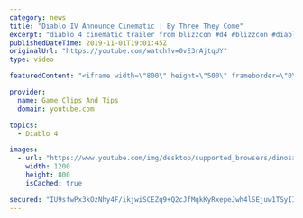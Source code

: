 ```yaml
---
category: news
title: "Diablo IV Announce Cinematic | By Three They Come"
excerpt: "diablo 4 cinematic trailer from blizzcon #d4 #blizzcon #diablo."
publishedDateTime: 2019-11-01T19:01:45Z
originalUrl: "https://youtube.com/watch?v=0vE3rAjtqUY"
type: video

featuredContent: "<iframe width=\"800\" height=\"500\" frameborder=\"0\" src=\"https://www.youtube.com/embed/0vE3rAjtqUY\" allow=\"accelerometer; autoplay; encrypted-media; gyroscope; picture-in-picture\" allowfullscreen></iframe>"

provider:
  name: Game Clips And Tips
  domain: youtube.com

topics:
  - Diablo 4

images:
  - url: "https://www.youtube.com/img/desktop/supported_browsers/dinosaur.png"
    width: 1200
    height: 800
    isCached: true

secured: "IU9sfwPx3kOzNhy4F/ikjwiSCEZq9+Q2cJfMqkKyRxepeJwh4lSEjuw1TSyIIJTW+7+Ixq0Hr2zj3Yr7M2vIW7yZTQbGRROukPe00d2q7I0ezai14Sb7JKH/26cp8P2C2l3rv/AXZUSRNa6qquWgFG87UpFH3RqusmJSnf9QvBQ/BVRjdFLetaHVEBe+VAokbpWKsS3kRFuWdC1qhcAo3RLGZ+mqAkQkji53HEbYMDti87en+EeYx7SeORz7t6uoFCHj706qVGD3lW+kFjo2+IgzuzmYW+6TcOnEwjtutz2nzXLP2VesKJNNRar/va9IISL3zjigwFyk2e5ZEcAs5m7Oo2ZfkhdtjhXnaujz1wSjcWFM6E+abX/zHa1Jt+5hFIqxZBNtL+bNxWPpNaHdhw==;ZUg0YoZp/8IbRPJT3fHpGQ=="
---
```



